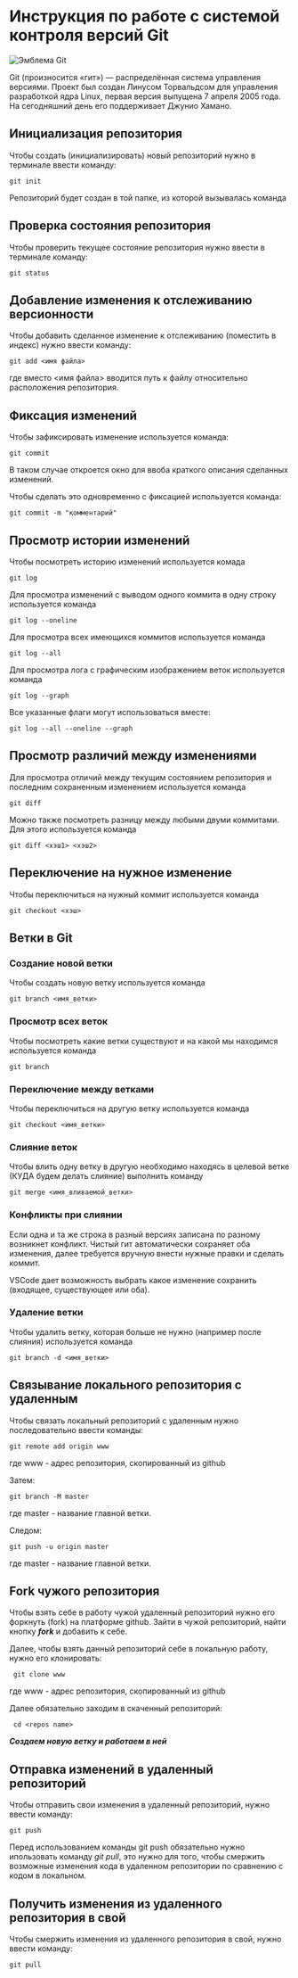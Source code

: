 # **Инструкция по работе с системой контроля версий Git**

![Эмблема Git](git.jpg)

Git (произносится «гит») — распределённая система управления версиями. Проект был создан Линусом Торвальдсом для управления разработкой ядра Linux, первая версия выпущена 7 апреля 2005 года. На сегодняшний день его поддерживает Джунио Хамано.

## Инициализация репозитория

Чтобы создать (инициализировать) новый репозиторий нужно в терминале ввести команду:

    git init

Репозиторий будет создан в той папке, из которой вызывалась команда

## Проверка состояния репозитория

Чтобы проверить текущее состояние репозитория нужно ввести в терминале команду:

    git status

## Добавление изменения к отслеживанию версионности

Чтобы добавить сделанное изменение к отслеживанию (поместить в индекс) нужно ввести команду:

    git add <имя файла>

где вместо <имя файла> вводится путь к файлу относительно расположения репозитория.

## Фиксация изменений

Чтобы зафиксировать изменение используется команда:

    git commit

В таком случае откроется окно для ввоба краткого описания сделанных изменений.

Чтобы сделать это одновременно с фиксацией используется команда:

    git commit -m "комментарий"

## Просмотр истории изменений

Чтобы посмотреть историю изменений используется комада

    git log

Для просмотра изменений с выводом одного коммита в одну строку используется команда

    git log --oneline

Для просмотра всех имеющихся коммитов используется команда

    git log --all

Для просмотра лога с графическим изображением веток используется команда

    git log --graph

Все указанные флаги могут использоваться вместе:

    git log --all --oneline --graph

## Просмотр различий между изменениями

Для просмотра отличий между текущим состоянием репозитория и последним сохраненным изменением используется команда

    git diff

Можно также посмотреть разницу между любыми двуми коммитами. Для этого используется команда

    git diff <хэш1> <хэш2>

## Переключение на нужное изменение

Чтобы переключиться на нужный коммит используется команда

    git checkout <хэш>

## Ветки в Git

### Создание новой ветки

Чтобы создать новую ветку используется команда

    git branch <имя_ветки>

### Просмотр всех веток

Чтобы посмотреть какие ветки существуют и на какой мы находимся используется команда

    git branch

### Переключение между ветками

Чтобы переключиться на другую ветку используется команда

    git checkout <имя_ветки>

### Слияние веток

Чтобы влить одну ветку в другую необходимо находясь в целевой ветке (КУДА будем делать слияние) выполнить команду

    git merge <имя_вливаемой_ветки>

### Конфликты при слиянии

Если одна и та же строка в разный версиях записана по разному возникнет конфликт.
Чистый гит автоматически сохраняет оба изменения, далее требуется вручную внести нужные правки и сделать коммит.

VSСode дает возможность выбрать какое изменение сохранить (входящее, существующее или оба).

### Удаление ветки

Чтобы удалить ветку, которая больше не нужно (например после слияния) используется команда

    git branch -d <имя_ветки>

## Связывание локального репозитория с удаленным

 Чтобы связать локальный репозиторий с удаленным нужно последовательно ввести команды:

    git remote add origin www

где www - адрес репозитория, скопированный из github

Затем:

    git branch -M master

где master - название главной ветки.

Следом:

    git push -u origin master

где master - название главной ветки.    

## Fork чужого репозитория

 Чтобы взять себе в работу чужой удаленный репозиторий нужно его форкнуть (fork) на платформе github. Зайти в чужой репозиторий, найти кнопку _**fork**_ и добавить к себе.

 Далее, чтобы взять данный репозиторий себе в локальную работу, нужно его клонировать:

     git clone www

где www - адрес репозитория, скопированный из github

Далее обязательно заходим в скаченный репозиторий:

     cd <repos name>

 _**Создаем новую ветку и работаем в ней**_

## Отправка изменений в удаленный репозиторий

Чтобы отправить свои изменения в удаленный репозиторий, нужно ввести команду:

    git push

 
Перед использованием команды git push обязательно нужно ипользовать команду _*git pull*_, это нужно для того, чтобы смержить возможные изменения кода в удаленном репозитории по сравнению с кодом в локальном.

## Получить изменения из удаленного репозитория в свой

Чтобы смержить изменения из удаленного репозитория в свой, нужно ввести команду:

    git pull